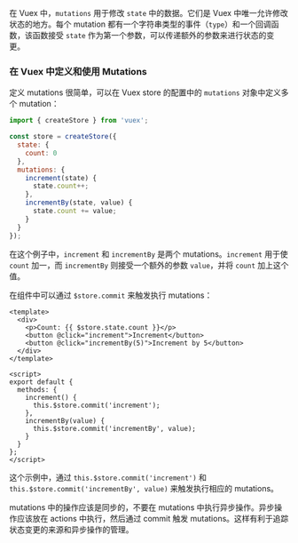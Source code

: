 在 Vuex 中，`mutations` 用于修改 `state` 中的数据。它们是 Vuex 中唯一允许修改状态的地方。每个 mutation 都有一个字符串类型的事件（`type`）和一个回调函数，该函数接受 `state` 作为第一个参数，可以传递额外的参数来进行状态的变更。

### 在 Vuex 中定义和使用 Mutations

定义 mutations 很简单，可以在 Vuex store 的配置中的 `mutations` 对象中定义多个 mutation：

```javascript
import { createStore } from 'vuex';

const store = createStore({
  state: {
    count: 0
  },
  mutations: {
    increment(state) {
      state.count++;
    },
    incrementBy(state, value) {
      state.count += value;
    }
  }
});
```

在这个例子中，`increment` 和 `incrementBy` 是两个 mutations。`increment` 用于使 `count` 加一，而 `incrementBy` 则接受一个额外的参数 `value`，并将 `count` 加上这个值。

在组件中可以通过 `$store.commit` 来触发执行 mutations：

```vue
<template>
  <div>
    <p>Count: {{ $store.state.count }}</p>
    <button @click="increment">Increment</button>
    <button @click="incrementBy(5)">Increment by 5</button>
  </div>
</template>

<script>
export default {
  methods: {
    increment() {
      this.$store.commit('increment');
    },
    incrementBy(value) {
      this.$store.commit('incrementBy', value);
    }
  }
};
</script>
```

这个示例中，通过 `this.$store.commit('increment')` 和 `this.$store.commit('incrementBy', value)` 来触发执行相应的 mutations。

mutations 中的操作应该是同步的，不要在 mutations 中执行异步操作。异步操作应该放在 actions 中执行，然后通过 commit 触发 mutations。这样有利于追踪状态变更的来源和异步操作的管理。